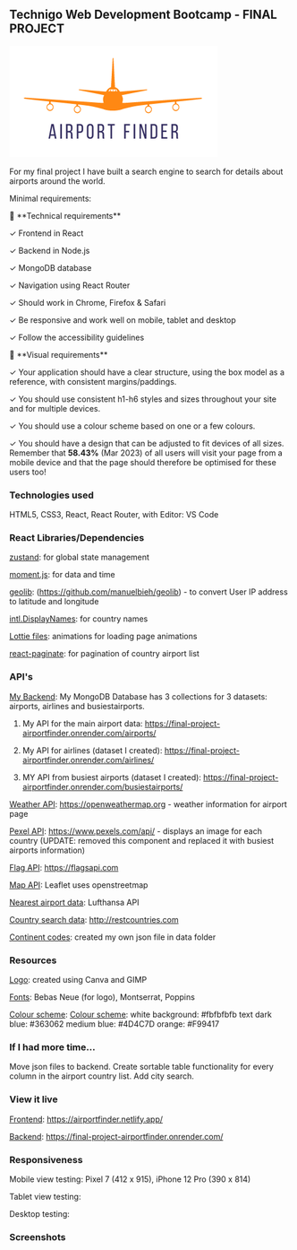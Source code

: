 <h2 align=center>

## Technigo Web Development Bootcamp - FINAL PROJECT

<img src="frontend/public/assets/AirportFinder_transparent_orangedb.png" />
</h2>

For my final project I have built a search engine to search for details about airports around the world.

Minimal requirements:

<aside>
👾 **Technical requirements**

✓ Frontend in React

✓ Backend in Node.js

✓ MongoDB database

✓ Navigation using React Router

✓ Should work in Chrome, Firefox & Safari

✓ Be responsive and work well on mobile, tablet and desktop

✓ Follow the accessibility guidelines

</aside>

<aside>
🎨 **Visual requirements**

✓ Your application should have a clear structure, using the box model as a reference, with consistent margins/paddings.

✓ You should use consistent h1-h6 styles and sizes throughout your site and for multiple devices.

✓ You should use a colour scheme based on one or a few colours.

✓ You should have a design that can be adjusted to fit devices of all sizes. Remember that **58.43%** (Mar 2023) of all users will visit your page from a mobile device and that the page should therefore be optimised for these users too!

</aside>

### Technologies used

HTML5, CSS3, React, React Router, with Editor: VS Code

### React Libraries/Dependencies

<ins>zustand</ins>: for global state management

<ins>moment.js</ins>: for data and time

<ins>geolib</ins>: (https://github.com/manuelbieh/geolib) - to convert User IP address to latitude and longitude

<ins>intl.DisplayNames</ins>: for country names

<ins>Lottie files</ins>: animations for loading page animations

<ins>react-paginate</ins>: for pagination of country airport list

### API's

<ins>My Backend</ins>: My MongoDB Database has 3 collections for 3 datasets: airports, airlines and busiestairports.

1. My API for the main airport data: https://final-project-airportfinder.onrender.com/airports/

2. My API for airlines (dataset I created): https://final-project-airportfinder.onrender.com/airlines/

3. MY API from busiest airports (dataset I created): https://final-project-airportfinder.onrender.com/busiestairports/

<ins>Weather API</ins>: https://openweathermap.org - weather information for airport page

<ins>Pexel API</ins>: https://www.pexels.com/api/ - displays an image for each country (UPDATE: removed this component and replaced it with busiest airports information)

<ins>Flag API</ins>: https://flagsapi.com

<ins>Map API</ins>: Leaflet uses openstreetmap

<ins>Nearest airport data</ins>: Lufthansa API

<ins>Country search data</ins>: http://restcountries.com

<ins>Continent codes</ins>: created my own json file in data folder

### Resources

<ins>Logo</ins>: created using Canva and GIMP

<ins>Fonts</ins>: Bebas Neue (for logo), Montserrat, Poppins

<ins>Colour scheme</ins>:
<ins>Colour scheme</ins>:
white background: #fbfbfbfb
text dark blue: #363062
medium blue: #4D4C7D
orange: #F99417

### If I had more time...

Move json files to backend. Create sortable table functionality for every column in the airport country list.
Add city search.

### View it live

<ins>Frontend</ins>: https://airportfinder.netlify.app/

<ins>Backend</ins>: https://final-project-airportfinder.onrender.com/

### Responsiveness

Mobile view testing: Pixel 7 (412 x 915), iPhone 12 Pro (390 x 814)

Tablet view testing:

Desktop testing:

### Screenshots
